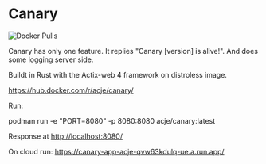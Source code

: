 # Canary

![Docker Pulls](https://img.shields.io/docker/pulls/acje/canary)

Canary has only one feature. It replies "Canary [version] is alive!". And does some logging server side.

Buildt in Rust with the Actix-web 4 framework on distroless image.

<https://hub.docker.com/r/acje/canary/>

Run:

podman run -e "PORT=8080" -p 8080:8080 acje/canary:latest

Response at <http://localhost:8080/>

On cloud run:
<https://canary-app-acje-qvw63kdulq-ue.a.run.app/>
